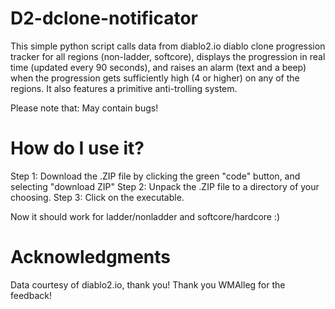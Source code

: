 # D2-dclone-notificator
This simple python script calls data from diablo2.io diablo clone progression tracker for all regions (non-ladder, softcore), displays the progression in real time (updated every 90 seconds), and raises an alarm (text and a beep) when the progression gets sufficiently high (4 or higher) on any of the regions. It also features a primitive anti-trolling system.

Please note that: May contain bugs! 

# How do I use it?
Step 1: Download the .ZIP file by clicking the green "code" button, and selecting "download ZIP"
Step 2: Unpack the .ZIP file to a directory of your choosing.
Step 3: Click on the executable.

Now it should work for ladder/nonladder and softcore/hardcore :)

# Acknowledgments 
Data courtesy of diablo2.io, thank you!
Thank you WMAlleg for the feedback!
